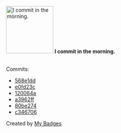 <img src="https://my-badges.github.io/my-badges/morning-commits.png" alt="I commit in the morning." title="I commit in the morning." width="128">
<strong>I commit in the morning.</strong>
<br><br>

Commits:

- <a href="https://github.com/Shaykoo/Jagota-LINE-CustomerOnboarding/commit/568e1dd5a3f61463db1871dc08b889e0caff843a">568e1dd</a>
- <a href="https://github.com/Shaykoo/nextjs-test/commit/e0fd23cf475e020cf5f4324d3a062e0785e5264a">e0fd23c</a>
- <a href="https://github.com/Shaykoo/TS-Interpreter/commit/120064a8ed3d45f4c98a83ac8e9da0d7cb3ec63a">120064a</a>
- <a href="https://github.com/Shaykoo/TS-Interpreter/commit/a3962ffb90c376c90c7778a85a156b7df82b4565">a3962ff</a>
- <a href="https://github.com/Shaykoo/TS-Interpreter/commit/80be2747c7023342f8b89aeb98b78cada83c030b">80be274</a>
- <a href="https://github.com/Shaykoo/notification-server/commit/c346706ace4e77460c89805e69e65270b882379d">c346706</a>


Created by <a href="https://github.com/my-badges/my-badges">My Badges</a>